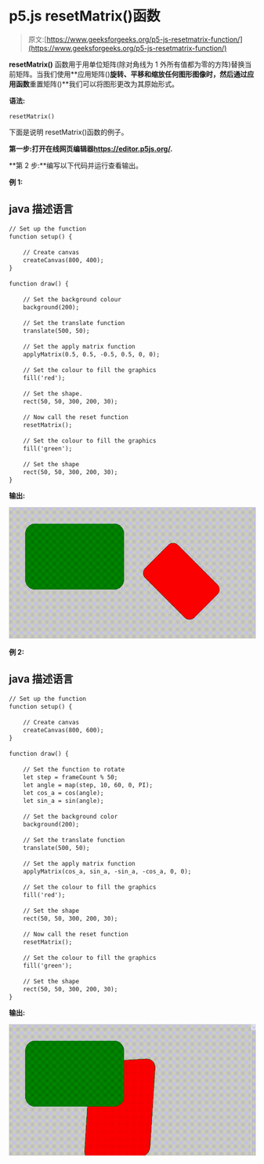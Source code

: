 # p5.js resetMatrix()函数

> 原文:[https://www.geeksforgeeks.org/p5-js-resetmatrix-function/](https://www.geeksforgeeks.org/p5-js-resetmatrix-function/)

**resetMatrix()** 函数用于用单位矩阵(除对角线为 1 外所有值都为零的方阵)替换当前矩阵。当我们使用**应用矩阵()**旋转、平移和缩放任何图形图像时，然后通过应用函数**重置矩阵()**我们可以将图形更改为其原始形式。

**语法:**

```
resetMatrix()
```

下面是说明 resetMatrix()函数的例子。

**第一步:**打开在线网页编辑器**https://editor.p5js.org/.**

**第 2 步:**编写以下代码并运行查看输出。

**例 1:**

## java 描述语言

```
// Set up the function
function setup() {

    // Create canvas
    createCanvas(800, 400);
}

function draw() {

    // Set the background colour
    background(200);

    // Set the translate function
    translate(500, 50);

    // Set the apply matrix function
    applyMatrix(0.5, 0.5, -0.5, 0.5, 0, 0);

    // Set the colour to fill the graphics
    fill('red');

    // Set the shape.
    rect(50, 50, 300, 200, 30);

    // Now call the reset function
    resetMatrix();

    // Set the colour to fill the graphics
    fill('green');

    // Set the shape
    rect(50, 50, 300, 200, 30);
}
```

**输出:**

![](img/942d9819158a644f9029ece1efbed02b.png)

**例 2:**

## java 描述语言

```
// Set up the function
function setup() {

    // Create canvas
    createCanvas(800, 600);
}

function draw() {

    // Set the function to rotate
    let step = frameCount % 50;
    let angle = map(step, 10, 60, 0, PI);
    let cos_a = cos(angle);
    let sin_a = sin(angle);

    // Set the background color
    background(200);

    // Set the translate function
    translate(500, 50);

    // Set the apply matrix function
    applyMatrix(cos_a, sin_a, -sin_a, -cos_a, 0, 0);

    // Set the colour to fill the graphics
    fill('red');

    // Set the shape
    rect(50, 50, 300, 200, 30);

    // Now call the reset function
    resetMatrix();

    // Set the colour to fill the graphics
    fill('green');

    // Set the shape
    rect(50, 50, 300, 200, 30);
}
```

**输出:**

![](img/7829fd2c44e8f735eb23deaf588b4aa4.png)